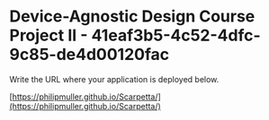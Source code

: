 # Device-Agnostic Design Course Project II - 41eaf3b5-4c52-4dfc-9c85-de4d00120fac

Write the URL where your application is deployed below.

[https://philipmuller.github.io/Scarpetta/](https://philipmuller.github.io/Scarpetta/)
